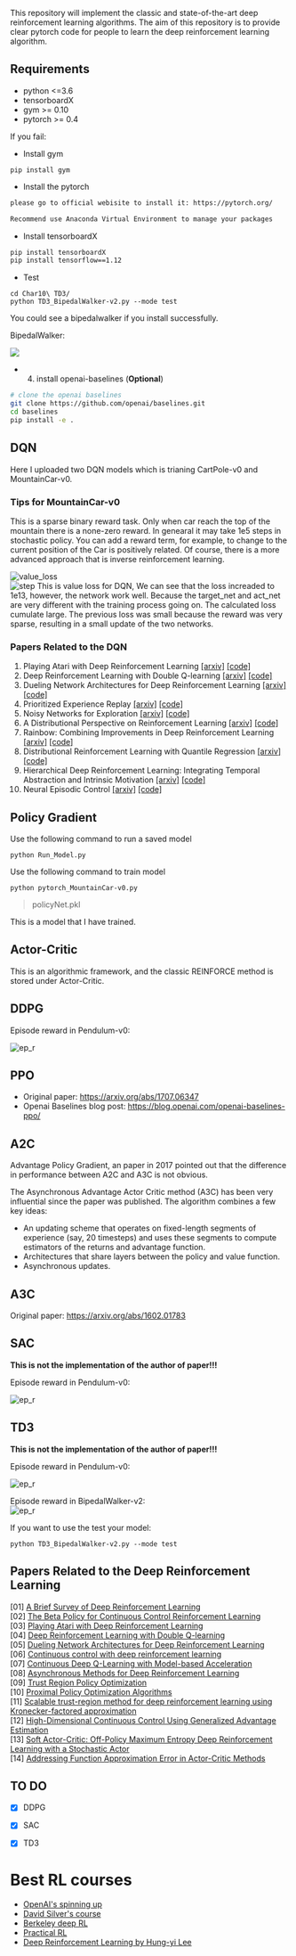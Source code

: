 This repository will implement the classic and state-of-the-art deep reinforcement learning algorithms. The aim of this repository is to provide clear pytorch code for people to learn the deep reinforcement learning algorithm. 

## Requirements
- python <=3.6 
- tensorboardX
- gym >= 0.10
- pytorch >= 0.4



If you fail:  

- Install gym

```
pip install gym
```



- Install the pytorch
```bash
please go to official webisite to install it: https://pytorch.org/

Recommend use Anaconda Virtual Environment to manage your packages

```

- Install tensorboardX
```bash
pip install tensorboardX
pip install tensorflow==1.12
```

- Test 
```
cd Char10\ TD3/
python TD3_BipedalWalker-v2.py --mode test
```

You could see a bipedalwalker if you install successfully.

BipedalWalker: 

![](https://github.com/sweetice/Deep-reinforcement-learning-with-pytorch/blob/master/figures/test.png)

- 4. install openai-baselines (**Optional**)

```bash
# clone the openai baselines
git clone https://github.com/openai/baselines.git
cd baselines
pip install -e .

```

## DQN

Here I uploaded two DQN models which is trianing CartPole-v0 and MountainCar-v0.

### Tips for MountainCar-v0

This is a sparse binary reward task. Only when car reach the top of the mountain there is a none-zero reward. In genearal it may take 1e5 steps in stochastic policy. You can add a reward term, for example, to change to the current position of the Car is positively related. Of course, there is a more advanced approach that is inverse reinforcement learning.

![value_loss](https://github.com/sweetice/Deep-reinforcement-learning-with-pytorch/blob/master/Char01%20DQN/DQN/pic/value_loss.jpg)   
![step](https://github.com/sweetice/Deep-reinforcement-learning-with-pytorch/blob/master/Char01%20DQN/DQN/pic/finish_episode.jpg) 
This is value loss for DQN, We can see that the loss increaded to 1e13, however, the network work well. Because the target_net and act_net are very different with the training process going on. The calculated loss cumulate large. The previous loss was small because the reward was very sparse, resulting in a small update of the two networks.

### Papers Related to the DQN


  1. Playing Atari with Deep Reinforcement Learning [[arxiv]](https://www.cs.toronto.edu/~vmnih/docs/dqn.pdf) [[code]](https://github.com/higgsfield/RL-Adventure/blob/master/1.dqn.ipynb)
  2. Deep Reinforcement Learning with Double Q-learning [[arxiv]](https://arxiv.org/abs/1509.06461) [[code]](https://github.com/higgsfield/RL-Adventure/blob/master/2.double%20dqn.ipynb)
  3. Dueling Network Architectures for Deep Reinforcement Learning [[arxiv]](https://arxiv.org/abs/1511.06581) [[code]](https://github.com/higgsfield/RL-Adventure/blob/master/3.dueling%20dqn.ipynb)
  4. Prioritized Experience Replay [[arxiv]](https://arxiv.org/abs/1511.05952) [[code]](https://github.com/higgsfield/RL-Adventure/blob/master/4.prioritized%20dqn.ipynb)
  5. Noisy Networks for Exploration [[arxiv]](https://arxiv.org/abs/1706.10295) [[code]](https://github.com/higgsfield/RL-Adventure/blob/master/5.noisy%20dqn.ipynb)
  6. A Distributional Perspective on Reinforcement Learning [[arxiv]](https://arxiv.org/pdf/1707.06887.pdf) [[code]](https://github.com/higgsfield/RL-Adventure/blob/master/6.categorical%20dqn.ipynb)
  7. Rainbow: Combining Improvements in Deep Reinforcement Learning [[arxiv]](https://arxiv.org/abs/1710.02298) [[code]](https://github.com/higgsfield/RL-Adventure/blob/master/7.rainbow%20dqn.ipynb)
  8. Distributional Reinforcement Learning with Quantile Regression [[arxiv]](https://arxiv.org/pdf/1710.10044.pdf) [[code]](https://github.com/higgsfield/RL-Adventure/blob/master/8.quantile%20regression%20dqn.ipynb)
  9. Hierarchical Deep Reinforcement Learning: Integrating Temporal Abstraction and Intrinsic Motivation  [[arxiv]](https://arxiv.org/abs/1604.06057) [[code]](https://github.com/higgsfield/RL-Adventure/blob/master/9.hierarchical%20dqn.ipynb)
  10. Neural Episodic Control [[arxiv]](https://arxiv.org/pdf/1703.01988.pdf) [[code]](#)


## Policy Gradient


Use the following command to run a saved model


```
python Run_Model.py
```


Use the following command to train model


```
python pytorch_MountainCar-v0.py
```



> policyNet.pkl

This is a model that I have trained.


## Actor-Critic

This is an algorithmic framework, and the classic REINFORCE method is stored under Actor-Critic.
 
## DDPG  
Episode reward in Pendulum-v0:  

![ep_r](https://github.com/sweetice/Deep-reinforcement-learning-with-pytorch/blob/master/Char05%20DDPG/DDPG_exp.jpg)  


## PPO  

- Original paper: https://arxiv.org/abs/1707.06347
- Openai Baselines blog post: https://blog.openai.com/openai-baselines-ppo/


## A2C

Advantage Policy Gradient, an paper in 2017 pointed out that the difference in performance between A2C and A3C is not obvious.

The Asynchronous Advantage Actor Critic method (A3C) has been very influential since the paper was published. The algorithm combines a few key ideas:

- An updating scheme that operates on fixed-length segments of experience (say, 20 timesteps) and uses these segments to compute estimators of the returns and advantage function.
- Architectures that share layers between the policy and value function.
- Asynchronous updates.

## A3C

Original paper: https://arxiv.org/abs/1602.01783

## SAC

**This is not the implementation of the author of paper!!!**

Episode reward in Pendulum-v0:

![ep_r](https://github.com/sweetice/Deep-reinforcement-learning-with-pytorch/blob/master/Char09%20SAC/SAC_ep_r_curve.png)

## TD3

**This is not the implementation of the author of paper!!!**  

Episode reward in Pendulum-v0:  

![ep_r](https://github.com/sweetice/Deep-reinforcement-learning-with-pytorch/blob/master/Char10%20TD3/TD3_Pendulum-v0.png)  

Episode reward in BipedalWalker-v2:  
![ep_r](https://github.com/sweetice/Deep-reinforcement-learning-with-pytorch/blob/master/Char10%20TD3/Episode_reward_TD3_BipedakWalker.png)  

If you want to use the test your model:

```
python TD3_BipedalWalker-v2.py --mode test
```

## Papers Related to the Deep Reinforcement Learning
[01] [A Brief Survey of Deep Reinforcement Learning](https://arxiv.org/abs/1708.05866)  
[02] [The Beta Policy for Continuous Control Reinforcement Learning](https://www.ri.cmu.edu/wp-content/uploads/2017/06/thesis-Chou.pdf)  
[03] [Playing Atari with Deep Reinforcement Learning](https://www.cs.toronto.edu/~vmnih/docs/dqn.pdf)  
[04] [Deep Reinforcement Learning with Double Q-learning](https://arxiv.org/abs/1509.06461)  
[05] [Dueling Network Architectures for Deep Reinforcement Learning](https://arxiv.org/abs/1511.06581)  
[06] [Continuous control with deep reinforcement learning](https://arxiv.org/abs/1509.02971)  
[07] [Continuous Deep Q-Learning with Model-based Acceleration](https://arxiv.org/abs/1603.00748)  
[08] [Asynchronous Methods for Deep Reinforcement Learning](https://arxiv.org/abs/1602.01783)  
[09] [Trust Region Policy Optimization](https://arxiv.org/abs/1502.05477)  
[10] [Proximal Policy Optimization Algorithms](https://arxiv.org/abs/1707.06347)  
[11] [Scalable trust-region method for deep reinforcement learning using Kronecker-factored approximation](https://arxiv.org/abs/1708.05144)  
[12] [High-Dimensional Continuous Control Using Generalized Advantage Estimation](https://arxiv.org/abs/1506.02438)  
[13] [Soft Actor-Critic: Off-Policy Maximum Entropy Deep Reinforcement Learning with a Stochastic Actor](https://arxiv.org/abs/1801.01290)  
[14] [Addressing Function Approximation Error in Actor-Critic Methods](https://arxiv.org/abs/1802.09477)  

## TO DO
- [x] DDPG
- [x] SAC
- [x] TD3


# Best RL courses
- [OpenAI's spinning up](https://spinningup.openai.com/)  
- [David Silver's course](http://www0.cs.ucl.ac.uk/staff/d.silver/web/Teaching.html)  
- [Berkeley deep RL](http://rll.berkeley.edu/deeprlcourse/)  
- [Practical RL](https://github.com/yandexdataschool/Practical_RL)  
- [Deep Reinforcement Learning by Hung-yi Lee](https://www.youtube.com/playlist?list=PLJV_el3uVTsODxQFgzMzPLa16h6B8kWM_)   
